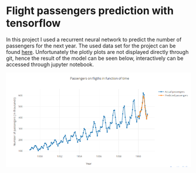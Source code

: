 # Flight passengers prediction with tensorflow

In this project I used a recurrent neural network to predict the number of passengers for the next year. The used data set for the project can be found [here](https://datamarket.com/data/set/22u3/international-airline-passengers-monthly-totals-in-thousands-jan-49-dec-60#!ds=22u3&display=line). Unfortunately the plotly plots are not displayed directly through git, hence the result of the model can be seen below, interactively can be accessed through jupyter notebook.

![prediction](prediction_plot.png)
